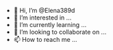 - 👋 Hi, I’m @Elena389d
- 👀 I’m interested in ...
- 🌱 I’m currently learning ...
- 💞️ I’m looking to collaborate on ...
- 📫 How to reach me ...

<!---
Elena389d/Elena389d is a ✨ special ✨ repository because its `README.md` (this file) appears on your GitHub profile.
You can click the Preview link to take a look at your changes.
--->
